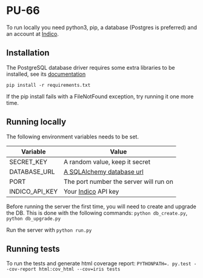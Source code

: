 # PU-66

To run locally you need python3, pip, a database (Postgres is preferred) and an account at [Indico](https://indico.io/dashboard/).

## Installation
The PostgreSQL database driver requires some extra libraries to be installed, see its [documentation](http://initd.org/psycopg/docs/install.html#build-prerequisites)

`pip install -r requirements.txt`

If the pip install fails with a FileNotFound exception, try running it one more time.

## Running locally
The following environment variables needs to be set.

| Variable       | Value |
| -------------- | ----- |
| SECRET_KEY     | A random value, keep it secret |
| DATABASE_URL   | [A SQLAlchemy database url](http://docs.sqlalchemy.org/en/latest/core/engines.html#database-urls) |
| PORT           | The port number the server will run on |
| INDICO_API_KEY | Your [Indico](https://indico.io/) API key |

Before running the server the first time, you will need to create and upgrade the DB. This is done with the following commands:
`python db_create.py`, `python db_upgrade.py`

Run the server with `python run.py`

## Running tests
To run the tests and generate html coverage report: `PYTHONPATH=. py.test --cov-report html:cov_html --cov=iris tests`

